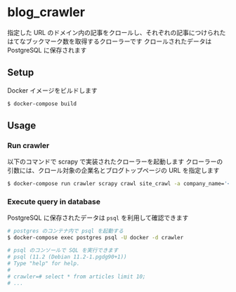 # blog_crawler

指定した URL のドメイン内の記事をクロールし、それぞれの記事につけられたはてなブックマーク数を取得するクローラーです
クロールされたデータは PostgreSQL に保存されます

## Setup
Docker イメージをビルドします

```bash
$ docker-compose build
```

## Usage

### Run crawler

以下のコマンドで scrapy で実装されたクローラーを起動します
クローラーの引数には、クロール対象の企業名とブログトップページの URL を指定します

```bash
$ docker-compose run crawler scrapy crawl site_crawl -a company_name='<企業名>' -a url=<ブログトップページのURL>
```

### Execute query in database

PostgreSQL に保存されたデータは `psql` を利用して確認できます

```bash
# postgres のコンテナ内で psql を起動する
$ docker-compose exec postgres psql -U docker -d crawler

# psql のコンソールで SQL を実行できます
# psql (11.2 (Debian 11.2-1.pgdg90+1))
# Type "help" for help.
#
# crawler=# select * from articles limit 10;
# ...
```